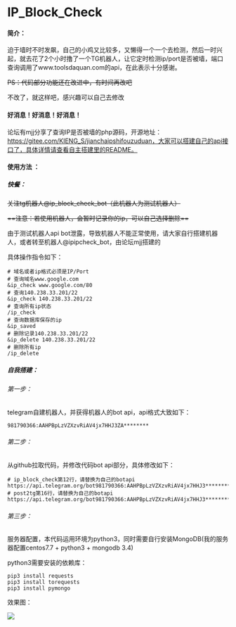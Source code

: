 # IP_Block_Check

#### 简介：

迫于墙时不时发飙，自己的小鸡又比较多，又懒得一个一个去检测，然后一时兴起，就去花了2个小时撸了一个TG机器人，让它定时检测ip/port是否被墙，端口查询调用了www.toolsdaquan.com的api，在此表示十分感谢。

~~PS：代码部分功能还在改进中，有时间再改吧~~

不改了，就这样吧，感兴趣可以自己去修改
#### 好消息！好消息！好消息！

论坛有mjj分享了查询IP是否被墙的php源码，开源地址：https://gitee.com/KIENG_S/jianchaipshifouzuduan，大家可以搭建自己的api接口了，具体详情请查看自主搭建里的README。

#### 使用方法 ：

##### 快餐：      

~~关注tg机器人@ip_block_check_bot（此机器人为测试机器人）~~

~~==注意：若使用机器人，会暂时记录你的ip，可以自己选择删除==~~

由于测试机器人api bot泄露，导致机器人不能正常使用，请大家自行搭建机器人，或者转至机器人@ipipcheck_bot，由论坛mjj搭建的

具体操作指令如下：

~~~shell
# 域名或者ip格式必须是IP/Port
# 查询域名www.google.com
&ip_check www.google.com/80
# 查询140.238.33.201/22
&ip_check 140.238.33.201/22
# 查询所有ip状态
/ip_check
# 查询数据库保存的ip
&ip_saved
# 删除记录140.238.33.201/22
&ip_delete 140.238.33.201/22
# 删除所有ip
/ip_delete
~~~

##### 自我搭建：

###### 第一步：

telegram自建机器人，并获得机器人的bot api，api格式大致如下：

~~~
981790366:AAHPBpLzVZXzvRiAV4jx7HHJ3ZA********
~~~

###### 第二步：

从github拉取代码，并修改代码bot api部分，具体修改如下：

~~~
# ip_block_check第12行，请替换为自己的botapi
https://api.telegram.org/bot981790366:AAHPBpLzVZXzvRiAV4jx7HHJ3**********
# post2tg第16行，请替换为自己的botapi
https://api.telegram.org/bot981790366:AAHPBpLzVZXzvRiAV4jx7HHJ3**********
~~~

###### 第三步：

服务器配置，本代码运用环境为python3，同时需要自行安装MongoDB(我的服务器配置centos7.7 + python3 + mongodb 3.4)

python3需要安装的依赖库：

~~~
pip3 install requests
pip3 install torequests
pip3 install pymongo
~~~

效果图：

![](https://i.postimg.cc/QN0tYBzD/cherbim-2019-10-05-20-56-16.jpg)
